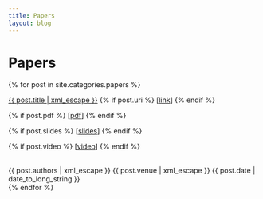 ```yaml
---
title: Papers
layout: blog
---
```


Papers
======

{% for post in site.categories.papers %}
<article class="pub {{ post.layout | xml_escape }}">
  <span class="title"><a href="{{ post.url }}">{{ post.title | xml_escape }}</a></span>
  {% if post.uri %}
  <span class="uri">[<a href="{{ post.uri }}">link</a>]</span>
  {% endif %}

  {% if post.pdf %}
  <span class="pdf">[<a href="{{ post.pdf }}">pdf</a>]</span>
  {% endif %}

  {% if post.slides %}
  <span class="slides">[<a href="{{ post.slides }}">slides</a>]</span>
  {% endif %}

  {% if post.video %}
  <span class="video">[<a href="{{ post.video }}">video</a>]</span>
  {% endif %}

  <br />
  <span class="authors">{{ post.authors | xml_escape }}</span>
  <span class="venue">{{ post.venue | xml_escape }}</span>
  <span class="date">{{ post.date | date_to_long_string }}</span>

</article>
{% endfor %}
